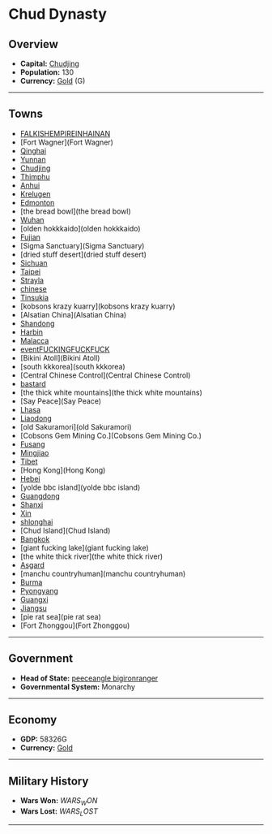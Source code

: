 # Chud Dynasty

## Overview

- **Capital:** [Chudjing](Chudjing)
- **Population:** 130
- **Currency:** [Gold](Gold) (G)

---

## Towns

- [FALKISHEMPIREINHAINAN](FALKISHEMPIREINHAINAN)
- [Fort Wagner](Fort Wagner)
- [Qinghai](Qinghai)
- [Yunnan](Yunnan)
- [Chudjing](Chudjing)
- [Thimphu](Thimphu)
- [Anhui](Anhui)
- [Krelugen](Krelugen)
- [Edmonton](Edmonton)
- [the bread bowl](the bread bowl)
- [Wuhan](Wuhan)
- [olden hokkkaido](olden hokkkaido)
- [Fujian](Fujian)
- [Sigma Sanctuary](Sigma Sanctuary)
- [dried stuff desert](dried stuff desert)
- [Sichuan](Sichuan)
- [Taipei](Taipei)
- [Strayla](Strayla)
- [chinese](chinese)
- [Tinsukia](Tinsukia)
- [kobsons krazy kuarry](kobsons krazy kuarry)
- [Alsatian China](Alsatian China)
- [Shandong](Shandong)
- [Harbin](Harbin)
- [Malacca](Malacca)
- [eventFUCKINGFUCKFUCK](eventFUCKINGFUCKFUCK)
- [Bikini Atoll](Bikini Atoll)
- [south kkkorea](south kkkorea)
- [Central Chinese Control](Central Chinese Control)
- [bastard](bastard)
- [the thick white mountains](the thick white mountains)
- [Say Peace](Say Peace)
- [Lhasa](Lhasa)
- [Liaodong](Liaodong)
- [old Sakuramori](old Sakuramori)
- [Cobsons Gem Mining Co.](Cobsons Gem Mining Co.)
- [Fusang](Fusang)
- [Mingjiao](Mingjiao)
- [Tibet](Tibet)
- [Hong Kong](Hong Kong)
- [Hebei](Hebei)
- [yolde bbc island](yolde bbc island)
- [Guangdong](Guangdong)
- [Shanxi](Shanxi)
- [Xin](Xin)
- [shlonghai](shlonghai)
- [Chud Island](Chud Island)
- [Bangkok](Bangkok)
- [giant fucking lake](giant fucking lake)
- [the white thick river](the white thick river)
- [Asgard](Asgard)
- [manchu countryhuman](manchu countryhuman)
- [Burma](Burma)
- [Pyongyang](Pyongyang)
- [Guangxi](Guangxi)
- [Jiangsu](Jiangsu)
- [pie rat sea](pie rat sea)
- [Fort Zhonggou](Fort Zhonggou)

---

## Government

- **Head of State:** [peeceangle bigironranger](bigironranger)
- **Governmental System:** Monarchy

---

## Economy

- **GDP:** 58326G
- **Currency:** [Gold](Gold)

---

## Military History

- **Wars Won:** $WARS_WON$
- **Wars Lost:** $WARS_LOST$

---

